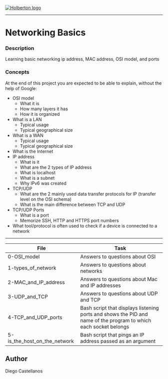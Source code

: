 [![Holberton logo](https://secure.meetupstatic.com/photos/event/6/9/5/0/600_445886960.jpeg)](https://www.holbertonschool.com/)

***

# Networking Basics

### Description
Learning basic networking ip address, MAC address, OSI model, and ports

### Concepts
At the end of this project you are expected to be able to explain, without the help of Google:

* OSI model
    * What it is
    * How many layers it has
    * How it is organized
* What is a LAN
    * Typical usage
    * Typical geographical size
* What is a WAN
    * Typical usage
    * Typical geographical size
* What is the Internet
* IP address
    * What is it
    * What are the 2 types of IP address
    * What is localhost
    * What is a subnet
    * Why IPv6 was created
* TCP/UDP
    * What are the 2 mainly used data transfer protocols for IP (transfer level on the OSI schema)
    * What is the main difference between TCP and UDP
* TCP/UDP Ports
    * What is a port
    * Memorize SSH, HTTP and HTTPS port numbers
* What tool/protocol is often used to check if a device is connected to a network

---
File|Task
---|---
0-OSI_model | Answers to questions about OSI
1-types_of_network | Answers to questions about networks
2-MAC_and_IP_address | Answers to questions about Mac and IP addresses
3-UDP_and_TCP | Answers to questions about UDP and TCP
4-TCP_and_UDP_ports | Bash script that displays listening ports and shows the PID  and name of the program to which each socket belongs
5-is_the_host_on_the_network | Bash script that pings an IP address passed as an argument

## Author
Diego Castellanos
